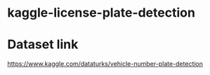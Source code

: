 # kaggle-license-plate-detection
# Dataset link
https://www.kaggle.com/dataturks/vehicle-number-plate-detection
